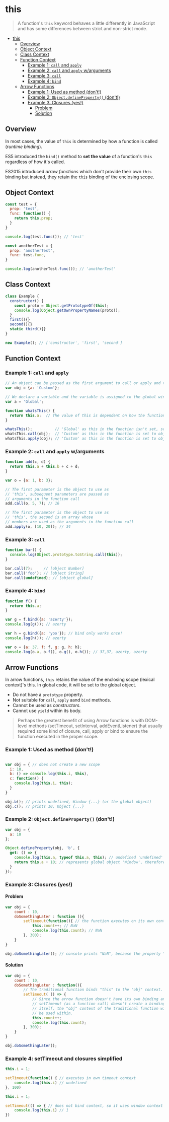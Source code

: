 # this

> A function's `this` keyword behaves a little differently in JavaScript and has some differences between strict and non-strict mode.

- [this](#this)
  - [Overview](#overview)
  - [Object Context](#object-context)
  - [Class Context](#class-context)
  - [Function Context](#function-context)
    - [Example 1: `call` and `apply`](#example-1-call-and-apply)
    - [Example 2: `call` and `apply` w/arguments](#example-2-call-and-apply-warguments)
    - [Example 3: `call`](#example-3-call)
    - [Example 4: `bind`](#example-4-bind)
  - [Arrow Functions](#arrow-functions)
    - [Example 1: Used as method (don't!)](#example-1-used-as-method-dont)
    - [Example 2: `Object.defineProperty()` (don't!)](#example-2-objectdefineproperty-dont)
    - [Example 3: Closures (yes!)](#example-3-closures-yes)
      - [Problem](#problem)
      - [Solution](#solution)

## Overview

In most cases, the value of `this` is determined by how a function is called (*runtime binding*).

ES5 introduced the `bind()` method to **set the value** of a function's `this` regardless of how it's called.

ES2015 introduced *arrow functions* which don't provide their own `this` binding but instead, they retain the `this` binding of the enclosing scope.

## Object Context

```js
const test = {
  prop: 'test',
  func: function() {
    return this.prop;
  }
}

console.log(test.func()); // 'test'

const anotherTest = {
  prop: 'anotherTest',
  func: test.func,
}

console.log(anotherTest.func()); // 'anotherTest'
```

## Class Context

```js
class Example {
  constructor() {
    const proto = Object.getPrototypeOf(this);
    console.log(Object.getOwnPropertyNames(proto));
  }
  first(){}
  second(){}
  static third(){}
}

new Example(); // ['constructor', 'first', 'second']
```

## Function Context

### Example 1: `call` and `apply`

```js
// An object can be passed as the first argument to call or apply and this will be bound to it.
var obj = {a: 'Custom'};

// We declare a variable and the variable is assigned to the global window as its property.
var a = 'Global';

function whatsThis() {
  return this.a;  // The value of this is dependent on how the function is called
}

whatsThis();          // 'Global' as this in the function isn't set, so it defaults to the global/window object
whatsThis.call(obj);  // 'Custom' as this in the function is set to obj
whatsThis.apply(obj); // 'Custom' as this in the function is set to obj
```

### Example 2: `call` and `apply` w/arguments

```js
function add(c, d) {
  return this.a + this.b + c + d;
}

var o = {a: 1, b: 3};

// The first parameter is the object to use as
// 'this', subsequent parameters are passed as
// arguments in the function call
add.call(o, 5, 7); // 16

// The first parameter is the object to use as
// 'this', the second is an array whose
// members are used as the arguments in the function call
add.apply(o, [10, 20]); // 34
```

### Example 3: `call`

```js
function bar() {
  console.log(Object.prototype.toString.call(this));
}

bar.call(7);     // [object Number]
bar.call('foo'); // [object String]
bar.call(undefined); // [object global]
```

### Example 4: `bind`

```js
function f() {
  return this.a;
}

var g = f.bind({a: 'azerty'});
console.log(g()); // azerty

var h = g.bind({a: 'yoo'}); // bind only works once!
console.log(h()); // azerty

var o = {a: 37, f: f, g: g, h: h};
console.log(o.a, o.f(), o.g(), o.h()); // 37,37, azerty, azerty
```

## Arrow Functions

In arrow functions, `this` retains the value of the enclosing scope (lexical context)'s this. In global code, it will be set to the global object.

* Do not have a `prototype` property.
* Not suitable for `call`, `apply` aand `bind` methods.
* Cannot be used as *constructors*.
* Cannot use `yield` within its body.

> Perhaps the greatest benefit of using Arrow functions is with DOM-level methods (setTimeout, setInterval, addEventListener) that usually required some kind of closure, call, apply or bind to ensure the function executed in the proper scope.

### Example 1: Used as method (don't!)

```js

var obj = { // does not create a new scope
  i: 10,
  b: () => console.log(this.i, this),
  c: function() {
    console.log(this.i, this);
  }
}

obj.b(); // prints undefined, Window {...} (or the global object)
obj.c(); // prints 10, Object {...}
```

### Example 2: `Object.defineProperty()` (don't!)

```js
var obj = {
  a: 10
};

Object.defineProperty(obj, 'b', {
  get: () => {
    console.log(this.a, typeof this.a, this); // undefined 'undefined' Window {...} (or the global object)
    return this.a + 10; // represents global object 'Window', therefore 'this.a' returns 'undefined'
  }
});
```

### Example 3: Closures (yes!)

#### Problem 

```js
var obj = {
    count : 10,
    doSomethingLater : function (){
        setTimeout(function(){ // the function executes on its own context
            this.count++; // NaN
            console.log(this.count); // NaN
        }, 300);
    }
}

obj.doSomethingLater(); // console prints "NaN", because the property "count" is not in the window scope
```

#### Solution

```js
var obj = {
    count : 10,
    doSomethingLater : function(){
        // The traditional function binds "this" to the "obj" context.
        setTimeout( () => {
            // Since the arrow function doesn't have its own binding and
            // setTimeout (as a function call) doesn't create a binding
            // itself, the "obj" context of the traditional function will
            // be used within.
            this.count++;
            console.log(this.count);
        }, 300);
    }
}

obj.doSomethingLater();
```

### Example 4: setTimeout and closures simplified

```javascript
this.i = 1;

setTimeout(function() { // executes in own timeout context
	console.log(this.i) // undefined
}, 100)
```

```javascript
this.i = 1;

setTimeout(() => { // does not bind context, so it uses window context
	console.log(this.i) // 1
})
```
